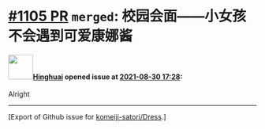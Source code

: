 # [\#1105 PR](https://github.com/komeiji-satori/Dress/pull/1105) `merged`: 校园会面——小女孩不会遇到可爱康娜酱

#### <img src="https://avatars.githubusercontent.com/u/63064333?u=67b0c56d53172c83468890d5d1383ff91291bc3d&v=4" width="50">[Hinghuai](https://github.com/Hinghuai) opened issue at [2021-08-30 17:28](https://github.com/komeiji-satori/Dress/pull/1105):

Alright




-------------------------------------------------------------------------------



[Export of Github issue for [komeiji-satori/Dress](https://github.com/komeiji-satori/Dress).]
